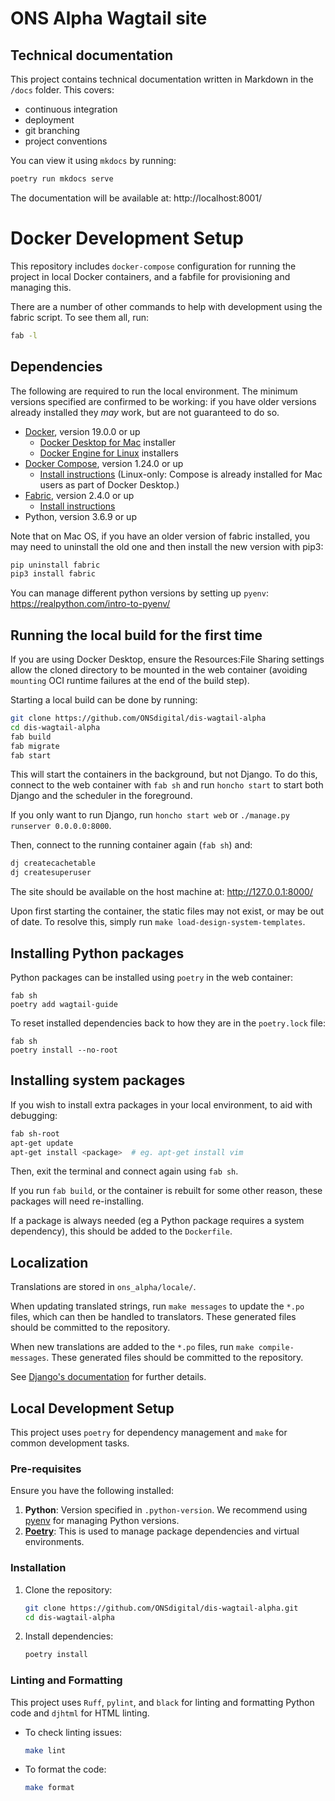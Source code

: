 # ONS Alpha Wagtail site

## Technical documentation

This project contains technical documentation written in Markdown in the `/docs` folder. This covers:

- continuous integration
- deployment
- git branching
- project conventions

You can view it using `mkdocs` by running:

```bash
poetry run mkdocs serve
```

The documentation will be available at: http://localhost:8001/

# Docker Development Setup

This repository includes `docker-compose` configuration for running the project in local Docker containers,
and a fabfile for provisioning and managing this.

There are a number of other commands to help with development using the fabric script. To see them all, run:

```bash
fab -l
```

## Dependencies

The following are required to run the local environment. The minimum versions specified are confirmed to be working:
if you have older versions already installed they _may_ work, but are not guaranteed to do so.

- [Docker](https://www.docker.com/), version 19.0.0 or up
  - [Docker Desktop for Mac](https://hub.docker.com/editions/community/docker-ce-desktop-mac) installer
  - [Docker Engine for Linux](https://hub.docker.com/search?q=&type=edition&offering=community&sort=updated_at&order=desc&operating_system=linux) installers
- [Docker Compose](https://docs.docker.com/compose/), version 1.24.0 or up
  - [Install instructions](https://docs.docker.com/compose/install/) (Linux-only: Compose is already installed for Mac users as part of Docker Desktop.)
- [Fabric](https://www.fabfile.org/), version 2.4.0 or up
  - [Install instructions](https://www.fabfile.org/installing.html)
- Python, version 3.6.9 or up

Note that on Mac OS, if you have an older version of fabric installed, you may need to uninstall the old one and then install the new version with pip3:

```bash
pip uninstall fabric
pip3 install fabric
```

You can manage different python versions by setting up `pyenv`: https://realpython.com/intro-to-pyenv/

## Running the local build for the first time

If you are using Docker Desktop, ensure the Resources:File Sharing settings allow the cloned directory to be mounted in the web container (avoiding `mounting` OCI runtime failures at the end of the build step).

Starting a local build can be done by running:

```bash
git clone https://github.com/ONSdigital/dis-wagtail-alpha
cd dis-wagtail-alpha
fab build
fab migrate
fab start
```

This will start the containers in the background, but not Django. To do this, connect to the web container with `fab sh`
and run `honcho start` to start both Django and the scheduler in the foreground.

If you only want to run Django, run `honcho start web` or `./manage.py runserver 0.0.0.0:8000`.

Then, connect to the running container again (`fab sh`) and:

```bash
dj createcachetable
dj createsuperuser
```

The site should be available on the host machine at: http://127.0.0.1:8000/

Upon first starting the container, the static files may not exist, or may be out of date. To resolve this, simply run `make load-design-system-templates`.

## Installing Python packages

Python packages can be installed using `poetry` in the web container:

```
fab sh
poetry add wagtail-guide
```

To reset installed dependencies back to how they are in the `poetry.lock` file:

```
fab sh
poetry install --no-root
```

## Installing system packages

If you wish to install extra packages in your local environment, to aid with debugging:

```bash
fab sh-root
apt-get update
apt-get install <package>  # eg. apt-get install vim
```

Then, exit the terminal and connect again using `fab sh`.

If you run `fab build`, or the container is rebuilt for some other reason, these packages will need re-installing.

If a package is always needed (eg a Python package requires a system dependency), this should be added to the `Dockerfile`.

## Localization

Translations are stored in `ons_alpha/locale/`.

When updating translated strings, run `make messages` to update the `*.po` files, which can then be handled to translators. These generated files should be committed to the repository.

When new translations are added to the `*.po` files, run `make compile-messages`. These generated files should be committed to the repository.

See [Django's documentation](https://docs.djangoproject.com/en/stable/topics/i18n/translation/#localization-how-to-create-language-files) for further details.

## Local Development Setup

This project uses `poetry` for dependency management and `make` for common development tasks.

### Pre-requisites

Ensure you have the following installed:

1. **Python**: Version specified in `.python-version`. We recommend using [pyenv](https://github.com/pyenv/pyenv) for
   managing Python versions.
2. **[Poetry](https://python-poetry.org/)**: This is used to manage package dependencies and virtual
   environments.

### Installation

1. Clone the repository:

   ```sh
   git clone https://github.com/ONSdigital/dis-wagtail-alpha.git
   cd dis-wagtail-alpha
   ```

2. Install dependencies:
   ```sh
   poetry install
   ```


### Linting and Formatting

This project uses `Ruff`, `pylint`, and `black` for linting and formatting Python code and `djhtml` for HTML linting.

- To check linting issues:

  ```sh
  make lint
  ```

- To format the code:

  ```sh
  make format
  ```
